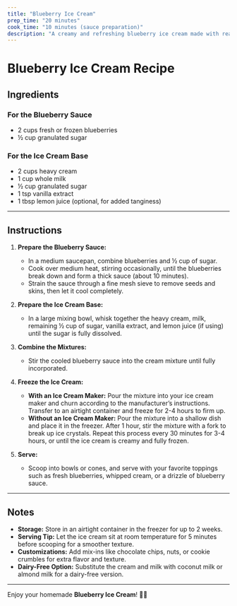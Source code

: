 ```yaml
---
title: "Blueberry Ice Cream"
prep_time: "20 minutes"
cook_time: "10 minutes (sauce preparation)"
description: "A creamy and refreshing blueberry ice cream made with real ingredients, perfect for summer days or any occasion."
---
```


# Blueberry Ice Cream Recipe

## Ingredients

### For the Blueberry Sauce
- 2 cups fresh or frozen blueberries
- ½ cup granulated sugar

### For the Ice Cream Base
- 2 cups heavy cream
- 1 cup whole milk
- ½ cup granulated sugar
- 1 tsp vanilla extract
- 1 tbsp lemon juice (optional, for added tanginess)

---

## Instructions

1. **Prepare the Blueberry Sauce:**
   - In a medium saucepan, combine blueberries and ½ cup of sugar.
   - Cook over medium heat, stirring occasionally, until the blueberries break down and form a thick sauce (about 10 minutes).
   - Strain the sauce through a fine mesh sieve to remove seeds and skins, then let it cool completely.

2. **Prepare the Ice Cream Base:**
   - In a large mixing bowl, whisk together the heavy cream, milk, remaining ½ cup of sugar, vanilla extract, and lemon juice (if using) until the sugar is fully dissolved.

3. **Combine the Mixtures:**
   - Stir the cooled blueberry sauce into the cream mixture until fully incorporated.

4. **Freeze the Ice Cream:**
   - **With an Ice Cream Maker:** Pour the mixture into your ice cream maker and churn according to the manufacturer’s instructions. Transfer to an airtight container and freeze for 2-4 hours to firm up.
   - **Without an Ice Cream Maker:** Pour the mixture into a shallow dish and place it in the freezer. After 1 hour, stir the mixture with a fork to break up ice crystals. Repeat this process every 30 minutes for 3-4 hours, or until the ice cream is creamy and fully frozen.

5. **Serve:**
   - Scoop into bowls or cones, and serve with your favorite toppings such as fresh blueberries, whipped cream, or a drizzle of blueberry sauce.

---

## Notes

- **Storage:** Store in an airtight container in the freezer for up to 2 weeks.
- **Serving Tip:** Let the ice cream sit at room temperature for 5 minutes before scooping for a smoother texture.
- **Customizations:** Add mix-ins like chocolate chips, nuts, or cookie crumbles for extra flavor and texture.
- **Dairy-Free Option:** Substitute the cream and milk with coconut milk or almond milk for a dairy-free version.

---

Enjoy your homemade **Blueberry Ice Cream**! 🍨💜
